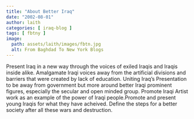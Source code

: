 ```yaml
---
title: "About Better Iraq"
date: "2002-08-01"
author: laith
categories: [ iraq-blog ]
tags: [ fbtny ]
image:
  path: assets/laith/images/fbtn.jpg
  alt: From Baghdad To New York Blogs
---
```


Present Iraq in a new way through the voices of exiled Iraqis and Iraqis inside alike. Amalgamate Iraqi voices away from the artificial divisions and barriers that were created by lack of education. Uniting Iraq’s Presentation to be away from government but more around better Iraqi prominent figures, especially the secular and open minded group. Promote Iraqi Artist work as an example of the power of Iraqi people.Promote and present young Iraqis for what they have acheived. Define the steps for a better society after all these wars and destruction.
